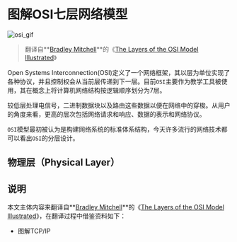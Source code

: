 # 图解OSI七层网络模型

![osi_gif](https://gitee.com/howie6879/oss/raw/master/uPic/osi_gif.gif)

> 翻译自**[Bradley Mitchell](https://www.lifewire.com/bradley-mitchell-816228)**的《[The Layers of the OSI Model Illustrated](https://www.lifewire.com/layers-of-the-osi-model-illustrated-818017)》

Open Systems Interconnection(OSI)定义了一个网络框架，其以层为单位实现了各种协议，并且控制权会从当前层传递到下一层。目前`OSI`主要作为教学工具被使用，其在概念上将计算机网络结构按逻辑顺序划分为7层。

较低层处理电信号，二进制数据块以及路由这些数据以便在网络中的穿梭。从用户的角度来看，更高的层次包括网络请求和响应、数据的表示和网络协议。

`OSI`模型最初被认为是构建网络系统的标准体系结构，今天许多流行的网络技术都可以看出`OSI`的分层设计。

## 物理层（Physical Layer）



## 说明

本文主体内容来翻译自**[Bradley Mitchell](https://www.lifewire.com/bradley-mitchell-816228)**的《[The Layers of the OSI Model Illustrated](https://www.lifewire.com/layers-of-the-osi-model-illustrated-818017)》，在翻译过程中借鉴资料如下：

- 图解TCP/IP

